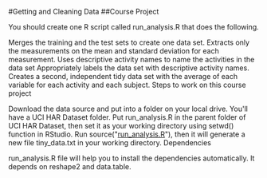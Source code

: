 #Getting and Cleaning Data
##Course Project

You should create one R script called run_analysis.R that does the following.

Merges the training and the test sets to create one data set.
Extracts only the measurements on the mean and standard deviation for each measurement.
Uses descriptive activity names to name the activities in the data set
Appropriately labels the data set with descriptive activity names.
Creates a second, independent tidy data set with the average of each variable for each activity and each subject.
Steps to work on this course project

Download the data source and put into a folder on your local drive. You'll have a UCI HAR Dataset folder.
Put run_analysis.R in the parent folder of UCI HAR Dataset, then set it as your working directory using setwd() function in RStudio.
Run source("[run_analysis.R](https://github.com/samuts/GettingAndCleaningData/run_analysis.R)"), then it will generate a new file tiny_data.txt in your working directory.
Dependencies

run_analysis.R file will help you to install the dependencies automatically. It depends on reshape2 and data.table.
